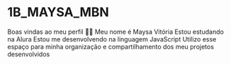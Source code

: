 # 1B_MAYSA_MBN
Boas vindas ao meu perfil 💙💙
Meu nome é Maysa Vitória
Estou estudando na Alura
Estou me desenvolvendo na linguagem JavaScript
Utilizo esse espaço para minha organização e compartilhamento dos meu projetos desenvolvidos


